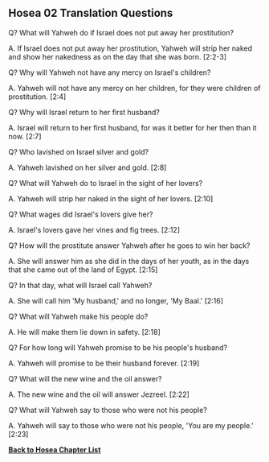 ## Hosea 02 Translation Questions ##

Q? What will Yahweh do if Israel does not put away her prostitution?

A. If Israel does not put away her prostitution, Yahweh will strip her naked and show her nakedness as on the day that she was born. [2:2-3]

Q? Why will Yahweh not have any mercy on Israel's children?

A. Yahweh will not have any mercy on her children, for they were children of prostitution. [2:4]

Q? Why will Israel return to her first husband?

A. Israel will return to her first husband, for was it better for her then than it now. [2:7]

Q? Who lavished on Israel silver and gold?

A. Yahweh lavished on her silver and gold. [2:8]

Q? What will Yahweh do to Israel in the sight of her lovers?

A. Yahweh will strip her naked in the sight of her lovers. [2:10]

Q? What wages did Israel's lovers give her?

A. Israel's lovers gave her vines and fig trees. [2:12]

Q? How will the prostitute answer Yahweh after he goes to win her back?

A. She will answer him as she did in the days of her youth, as in the days that she came out of the land of Egypt. [2:15]

Q? In that day, what will Israel call Yahweh?

A. She will call him 'My husband,' and no longer, 'My Baal.' [2:16]

Q? What will Yahweh make his people do?

A. He will make them lie down in safety. [2:18]

Q? For how long will Yahweh promise to be his people's husband?

A. Yahweh will promise to be their husband forever. [2:19]

Q? What will the new wine and the oil answer?

A. The new wine and the oil will answer Jezreel. [2:22]

Q? What will Yahweh say to those who were not his people?

A. Yahweh will say to those who were not his people, 'You are my people.' [2:23]

__[Back to Hosea Chapter List](./)__

